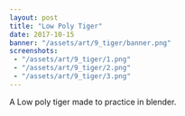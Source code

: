```yaml
---
layout: post
title: "Low Poly Tiger"
date: 2017-10-15
banner: "/assets/art/9_tiger/banner.png"
screenshots:
 - "/assets/art/9_tiger/1.png"
 - "/assets/art/9_tiger/2.png"
 - "/assets/art/9_tiger/3.png"
---
```


A Low poly tiger made to practice in blender.
